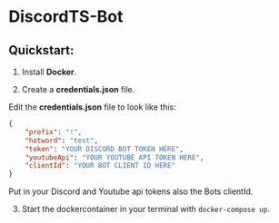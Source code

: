 # DiscordTS-Bot

## Quickstart:

1. Install **Docker**.

2. Create a **credentials.json** file.

Edit the **credentials.json** file to look like this:
```json
{
    "prefix": "!",
    "hotword": "test",
    "token": "YOUR DISCORD BOT TOKEN HERE",
    "youtubeApi": "YOUR YOUTUBE API TOKEN HERE",
    "clientId": "YOUR BOT CLIENT ID HERE"
}
```
Put in your Discord and Youtube api tokens also the Bots clientId.

3. Start the dockercontainer in your terminal with `docker-compose up`.
